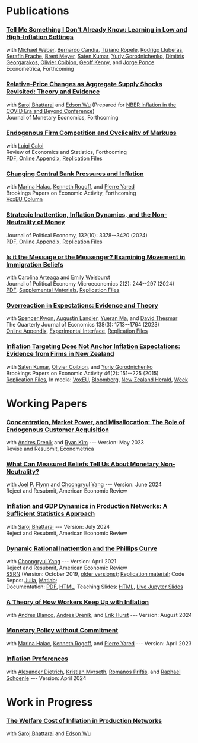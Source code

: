 # Publications
### [<i class="fa fa-book" aria-hidden="true"></i> Tell Me Something I Don't Already Know: Learning in Low and High-Inflation Settings](/wetal_tellme.pdf)
with  [Michael Weber](http://faculty.chicagobooth.edu/michael.weber/), [Bernardo Candia](https://www.bernardocandia.com/), [Tiziano Ropele](https://ideas.repec.org/f/pro704.html), [Rodrigo Lluberas](https://www.linkedin.com/in/rodrigo-lluberas-583a8a54/?originalSubdomain=uy), [Serafin Frache](https://www.serafin-frache.com/), [Brent Meyer](https://www.atlantafed.org/research/economists/meyer-brent), [Saten Kumar](https://www.satenkumar.com/), [Yuriy Gorodnichenko](http://emlab.berkeley.edu/~ygorodni/index.htm), [Dimitris Georgarakos](https://www.ecb.europa.eu/pub/research/authors/profiles/dimitris-georgarakos.en.html), [Olivier Coibion](https://sites.google.com/site/ocoibion/), [Geoff Kenny](https://www.ecb.europa.eu/pub/research/authors/profiles/geoff-kenny.en.html), and [Jorge Ponce](https://jorgeponce.wordpress.com/)<br/>
<span class=journal>Econometrica</span>, Forthcoming <br />

### [<i class="fa fa-book" aria-hidden="true"></i> Relative-Price Changes as Aggregate Supply Shocks Revisited: Theory and Evidence](https://doi.org/10.1016/j.jmoneco.2024.103650) 
with [Saroj Bhattarai](https://sites.google.com/site/bhattaraisaroj/) and [Edson Wu](https://edson-wu.github.io/) (Prepared for [NBER Inflation in the COVID Era and Beyond Conference](https://www.nber.org/conferences/inflation-covid-era-and-beyond-spring-2024)) <br />
<span class=journal>Journal of Monetary Economics</span>, Forthcoming<br />

### [<i class="fa fa-book" aria-hidden="true"></i> Endogenous Firm Competition and Cyclicality of Markups](https://doi.org/10.1162/rest_a_01281)<br/>
with [Luigi Caloi](https://econ.columbia.edu/econpeople/luigi-beneduci-caloi/)<br />
<span class=journal>Review of Economics and Statistics</span>, Forthcoming<br />
[PDF](/ac_markup_cyclicality/ac_markups.pdf), [Online Appendix](/ac_markup_cyclicality/ac_online_appendix.pdf), [Replication Files](https://dataverse.harvard.edu/dataset.xhtml?persistentId=doi:10.7910/DVN/MM6ZCV)<br/>

### [<i class="fas fa-book" aria-hidden="true"></i> Changing Central Bank Pressures and Inflation](https://www.brookings.edu/wp-content/uploads/2024/03/4_Afrouzi-et-al_unembargoed.pdf)
with [Marina Halac](https://sites.google.com/view/marinahalac), [Kenneth Rogoff](https://scholar.harvard.edu/rogoff/home), and [Pierre Yared](https://www0.gsb.columbia.edu/faculty/pyared/) <br />
<span class=journal>Brookings Papers on Economic Activity</span>, Forthcoming<br />
[VoxEU Column](https://cepr.org/voxeu/columns/changing-central-bank-pressures-and-inflation) <br />

### [<i class="fa fa-book" aria-hidden="true"></i> Strategic Inattention, Inflation Dynamics, and the Non-Neutrality of Money](https://doi.org/10.1086/730201)<br />
<span class=journal>Journal of Political Economy</span>, 132(10): 3378--3420 (2024)<br />
[PDF](/strategic_inattention.pdf), [Online Appendix](/strategic_inattention_appendix.pdf), [Replication Files](https://doi.org/10.7910/DVN/AO6C85)<br />

### [<i class="fa fa-book" aria-hidden="true"></i> Is it the Message or the Messenger? Examining Movement in Immigration Beliefs](https://doi.org/10.1086/728365) <br /> 
with [Carolina Arteaga](http://www.carolinaarteaga.com/) and [Emily Weisburst](https://sites.google.com/site/emilyweisburst/home?authuser=0) <br />
<span class=journal>Journal of Political Economy Microeconomics</span> 2(2): 244--297 (2024) <br />
[PDF](/aaw_persuasion.pdf), [Supplemental Materials](/aaw_persuasion_supplemental.pdf), [Replication Files](https://doi.org/10.7910/DVN/8DM8KG) <br />

### [<i class="fa fa-book" aria-hidden="true"></i> Overreaction in Expectations: Evidence and Theory](https://doi.org/10.1093/qje/qjad009)
with [Spencer Kwon](https://www.hbs.edu/faculty/Pages/profile.aspx?facId=1069369), [Augustin Landier](https://sites.google.com/site/augustinlandier/), [Yueran Ma](https://voices.uchicago.edu/yueranma/), and [David Thesmar](https://mitsloan.mit.edu/faculty/directory/david-thesmar)<br />
<span class=journal>The Quarterly Journal of Economics</span> 138(3): 1713--1764 (2023)<br />
[Online Appendix](/aklmt_overreaction_appendix.pdf), [Experimental Interface](https://github.com/forecast-research/interface), [Replication Files](https://doi.org/10.7910/DVN/3Q6BHC)<br/>

### [<i class="fa fa-book" aria-hidden="true"></i> Inflation Targeting Does Not Anchor Inflation Expectations: Evidence from Firms in New Zealand](https://www.brookings.edu/wp-content/uploads/2015/09/KumarTextFall15BPEA.pdf)
with [Saten Kumar](http://www.aut.ac.nz/profiles/saten-kumar), [Olivier Coibion](https://sites.google.com/site/ocoibion/), and [Yuriy Gorodnichenko](http://eml.berkeley.edu/~ygorodni/) <br/>
<span class=journal>Brookings Papers on Economic Activity</span> 46(2): 151--225 (2015)<br />
[Replication Files](/KACG_replication_files.zip), 
In media: [VoxEU](http://www.voxeu.org/article/inflation-targeting-and-expectations),
                [Bloomberg](http://www.bloomberg.com/news/articles/2015-09-10/this-new-study-questions-a-key-assumption-central-bankers-make-about-themselves),
                [New Zealand Herald](http://m.nzherald.co.nz/business/news/article.cfm?c_id=3&objectid=11511461),
                [Week](http://theweek.com/speedreads/576720/americans-know-nothing-about-money-because-theyre-busy-googling-puppies) <br />

# Working Papers

### [<i class="fas fa-file-alt" aria-hidden="true"></i> Concentration, Market Power, and Misallocation: The Role of Endogenous Customer Acquisition](/adk_concentration.pdf)
with [Andres Drenik](http://www.andresdrenik.com) and [Ryan Kim](https://sites.google.com/site/ryansungryongkim/) --- Version: May 2023 <br />
Revise and Resubmit, <span class=journal> Econometrica </span><br />

### [<i class="fas fa-file-alt" aria-hidden="true"></i> What Can Measured Beliefs Tell Us About Monetary Non-Neutrality?](/afy_selection.pdf)
with [Joel P. Flynn](https://joelflynn.com) and [Choongryul Yang](https://choongryulyang.github.io/) --- Version: June 2024 <br />
Reject and Resubmit, <span class=journal>American Economic Review</span> <br />

### [<i class="fas fa-file-alt" aria-hidden="true"></i> Inflation and GDP Dynamics in Production Networks: A Sufficient Statistics Approach](/ab_inflation_networks.pdf)
with [Saroj Bhattarai](https://sites.google.com/site/bhattaraisaroj/) --- Version: July 2024 <br />
Reject and Resubmit, <span class=journal>American Economic Review</span> <br />

### [<i class="fas fa-file-alt" aria-hidden="true"></i> Dynamic Rational Inattention and the Phillips Curve](/dynamic_inattention/draft_2021_04.pdf) <br />
with [Choongryul Yang](https://choongryulyang.github.io/) --- Version: April 2021 <br />
Reject and Resubmit, <span class=journal>American Economic Review</span> <br />
[SSRN](https://papers.ssrn.com/sol3/papers.cfm?abstract_id=3465793) (Version: October 2019, [older versions](/dynamic_inattention/));
[Replication material](https://afrouzi.com/DRIPs.jl/dev/examples/ex6_ay2020/ex6_Afrouzi_Yang_2020/);
Code Repos:
    [Julia](http://github.com/afrouzi/DRIPs.jl),
    [Matlab](https://github.com/choongryulyang/DRIPs.m);<br/>
Documentation: [PDF](/dynamic_inattention/manual.pdf), [HTML](http://afrouzi.github.io/DRIPs.jl/dev/), Teaching Slides: [HTML](/DRIPs_slides.html), [Live Jupyter Slides](https://mybinder.org/v2/gh/afrouzi/DRIPs-slides/master?filepath=intro_slides.ipynb) <br />

### [<i class="fas fa-file-alt" aria-hidden="true"></i> A Theory of How Workers Keep Up with Inflation](/abdh_inflation.pdf) 
with [Andres Blanco](https://www.andresjblanco.com/), [Andres Drenik](http://www.andresdrenik.com), and [Erik Hurst](https://erikhurst.com) --- Version: August 2024

### [<i class="fas fa-file-alt" aria-hidden="true"></i> Monetary Policy without Commitment](/ahry_mpwc.pdf)
with [Marina Halac](https://sites.google.com/view/marinahalac), [Kenneth Rogoff](https://scholar.harvard.edu/rogoff/home), and [Pierre Yared](https://www0.gsb.columbia.edu/faculty/pyared/) --- Version: April 2023 <br />

### [<i class="fas fa-file-alt" aria-hidden="true"></i> Inflation Preferences](/admps_preferences.pdf) 
with [Alexander Dietrich](https://sites.google.com/view/alexanderdietrich), [Kristian Myrseth](https://sites.google.com/site/kmyrseth2/Myrseth), [Romanos Priftis](https://sites.google.com/site/romanospriftis/home), and [Raphael Schoenle](https://people.brandeis.edu/~schoenle/) --- Version: April 2024

# Work in Progress

### [<i class="fa fa-pencil-alt" aria-hidden="true"></i> The Welfare Cost of Inflation in Production Networks](/abw_slides.pdf) 
with [Saroj Bhattarai](https://sites.google.com/site/bhattaraisaroj/) and [Edson Wu](https://edson-wu.github.io/)